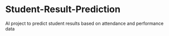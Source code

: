 # Student-Result-Prediction
AI project to predict student results based on attendance and performance data
